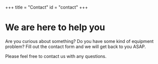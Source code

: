 +++
title = "Contact"
id = "contact"
+++

# We are here to help you

Are you curious about something? Do you have some kind of equipment problem? Fill out the contact form and we will get back to you ASAP.

Please feel free to contact us with any questions. 
